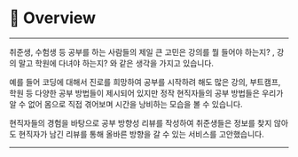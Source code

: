 # 🧩 Overview

---

취준생, 수험생 등 공부를 하는 사람들의 제일 큰 고민은 강의를 뭘 들어야 하는지? , 강의 말고 학원에 다녀야 하는지? 와 같은 생각을 가지고 있습니다.

예를 들어 코딩에 대해서 진로를 희망하여 공부를 시작하려 해도 많은 강의, 부트캠프, 학원 등 다양한 공부 방법들이 제시되어 있지만 정작 현직자들의 공부 방법들은 우리가 알 수 없어 몸으로 직접 겪어보며 시간을 낭비하는 모습을 볼 수 있습니다.

현직자들의 경험을 바탕으로 공부 방향성 리뷰를 작성하여 취준생들은 정보를 찾지 않아도 현직자가 남긴 리뷰를 통해 올바른 방향을 갈 수 있는 서비스를 고안했습니다.

---
